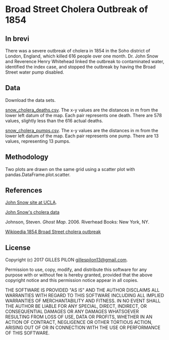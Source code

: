 # Broad Street Cholera Outbreak of 1854

## In brevi

There was a severe outbreak of cholera in 1854 in the Soho district of London, England, which killed 616 people over one month. Dr. John Snow and Reverence Henry Whitehead linked the outbreak to contaminated water, identified the index case, and stopped the outbreak by having the Broad Street water pump disabled.

## Data

Download the data sets.

[snow_cholera_deaths.csv](https://drive.google.com/open?id=0BzrdQfHR2I5DSE5NWFZlQXV5VnM). The x-y values are the distances in m from the lower left datum of the map. Each pair represents one death. There are 578 values, slightly less than the 616 actual deaths.

[snow_cholera_pumps.csv](https://drive.google.com/open?id=0BzrdQfHR2I5DSDd2emxObk9HUDA). The x-y values are the distances in m from the lower left datum of the map. Each pair represents one pump. There are 13 values, representing 13 pumps.

## Methodology

Two plots are drawn on the same grid using a scatter plot with pandas.DataFrame.plot.scatter. 

## References

[John Snow site at UCLA](http://www.ph.ucla.edu/epi/snow.html).

[John Snow's cholera data](http://www.math.uah.edu/stat/data/Snow.html)

Johnson, Steven. *Ghost Map*. 2006. Riverhead Books: New York, NY.

[Wikipedia 1854 Broad Street cholera outbreak](https://en.wikipedia.org/wiki/1854_Broad_Street_cholera_outbreak)

## License

Copyright (c) 2017 GILLES PILON <gillespilon13@gmail.com>.

Permission to use, copy, modify, and distribute this software for any purpose with or without fee is hereby granted, provided that the above copyright notice and this permission notice appear in all copies.

THE SOFTWARE IS PROVIDED "AS IS" AND THE AUTHOR DISCLAIMS ALL WARRANTIES WITH REGARD TO THIS SOFTWARE INCLUDING ALL IMPLIED WARRANTIES OF MERCHANTABILITY AND FITNESS. IN NO EVENT SHALL THE AUTHOR BE LIABLE FOR ANY SPECIAL, DIRECT, INDIRECT, OR CONSEQUENTIAL DAMAGES OR ANY DAMAGES WHATSOEVER RESULTING FROM LOSS OF USE, DATA OR PROFITS, WHETHER IN AN ACTION OF CONTRACT, NEGLIGENCE OR OTHER TORTIOUS ACTION, ARISING OUT OF OR IN CONNECTION WITH THE USE OR PERFORMANCE OF THIS SOFTWARE.
